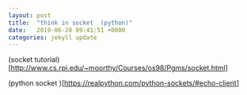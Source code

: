 ```yaml
---
layout: post
title:  "think in socket  (python)"
date:   2019-06-28 09:41:51 +0800
categories: jekyll update
---
```



(socket tutorial)[http://www.cs.rpi.edu/~moorthy/Courses/os98/Pgms/socket.html]

(python socket )[https://realpython.com/python-sockets/#echo-client]
